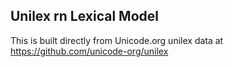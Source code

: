 Unilex rn Lexical Model
----------------------

This is built directly from Unicode.org unilex data at
https://github.com/unicode-org/unilex
